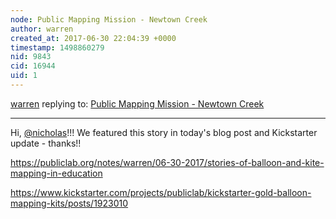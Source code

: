 ```yaml
---
node: Public Mapping Mission - Newtown Creek
author: warren
created_at: 2017-06-30 22:04:39 +0000
timestamp: 1498860279
nid: 9843
cid: 16944
uid: 1
---
```




[warren](../profile/warren) replying to: [Public Mapping Mission - Newtown Creek](../notes/nicholas/12-02-2013/public-mapping-mission-newtown-creek)

----
Hi, [@nicholas](/profile/nicholas)!!! We featured this story in today's blog post and Kickstarter update - thanks!!

https://publiclab.org/notes/warren/06-30-2017/stories-of-balloon-and-kite-mapping-in-education

https://www.kickstarter.com/projects/publiclab/kickstarter-gold-balloon-mapping-kits/posts/1923010